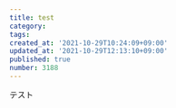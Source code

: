 ```yaml
---
title: test
category:
tags:
created_at: '2021-10-29T10:24:09+09:00'
updated_at: '2021-10-29T12:13:10+09:00'
published: true
number: 3188
---
```


テスト
